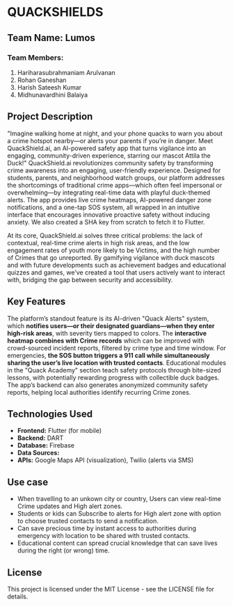 # QUACKSHIELDS

## Team Name: Lumos

### Team Members:
1. Hariharasubrahmaniam Arulvanan
2. Rohan Ganeshan
3. Harish Sateesh Kumar
4. Midhunavardhini Balaiya

## Project Description
"Imagine walking home at night, and your phone quacks to warn you about a crime hotspot nearby—or alerts your parents if you’re in danger. Meet QuackShield.ai, an AI-powered safety app that turns vigilance into an engaging, community-driven experience, starring our mascot Attila the Duck!"
QuackShield.ai revolutionizes community safety by transforming crime awareness into an engaging, user-friendly experience. Designed for students, parents, and neighborhood watch groups, our platform addresses the shortcomings of traditional crime apps—which often feel impersonal or overwhelming—by integrating real-time data with playful duck-themed alerts. The app provides live crime heatmaps, AI-powered danger zone notifications, and a one-tap SOS system, all wrapped in an intuitive interface that encourages innovative proactive safety without inducing anxiety. We also created a SHA key from scratch to fetch it to Flutter.

At its core, QuackShield.ai solves three critical problems: the lack of contextual, real-time crime alerts in high risk areas, and the low engagement rates of youth more likely to be Victims, and the high number of Crimes that go unreported. By gamifying vigilance with duck mascots and with future developments such as achievement badges and educational quizzes and games, we’ve created a tool that users actively want to interact with, bridging the gap between security and accessibility.

## Key Features
The platform’s standout feature is its AI-driven "Quack Alerts" system, which **notifies users—or their designated guardians—when they enter high-risk areas**, with severity tiers mapped to colors. The **interactive heatmap combines with Crime records** which can be improved with crowd-sourced incident reports, filtered by crime type and time window.
For emergencies, **the SOS button triggers a 911 call while simultaneously sharing the user’s live location with trusted contacts**. Educational modules in the "Quack Academy" section teach safety protocols through bite-sized lessons, with potentially rewarding progress with collectible duck badges. The app’s backend can also generates anonymized community safety reports, helping local authorities identify recurring Crime zones.

## Technologies Used
- **Frontend:** Flutter (for mobile)
- **Backend:** DART
- **Database:** Firebase
- **Data Sources:**
- **APIs:** Google Maps API (visualization), Twilio (alerts via SMS)

## Use case
- When travelling to an unkown city or country, Users can view real-time Crime updates and High alert zones.
- Students or kids can Subscribe to alerts for High alert zone with option to choose trusted contacts to send a notification.
- Can save precious time by instant access to authorities during emergency with location to be shared with trusted contacts.
- Educational content can spread crucial knowledge that can save lives during the right (or wrong) time.

## License
This project is licensed under the MIT License - see the LICENSE file for details.

